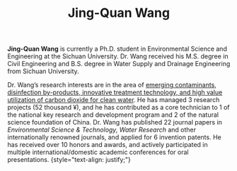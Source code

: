 ﻿---
# Display name
title: Jing-Quan Wang

# Full name (for SEO)
first_name: Jing-Quan
last_name: Wang

# Status emoji
status:
  icon: ☕️

# Is this the primary user of the site?
superuser: False

# Role/position/tagline
role: Ph.D. candidate

# Organizations/Affiliations to show in About widget
organizations:
  - name: Sichuan University
    url: https://en.scu.edu.cn/

# Short bio (displayed in user profile at end of posts)
bio: My research interests include emerging contaminants, disinfection by-products, innovative treatment technology, and high value utilization of carbon dioxide for clean water.

# Interests to show in About widget
# interests:
#   - 兴趣1
#   - 兴趣2
#   - 兴趣3

# Education to show in About widget
# education:
#   courses:
#     - course: 本科
#       institution: XX大学
#       year: 2012
    # - course: MEng in Artificial Intelligence
    #   institution: Massachusetts Institute of Technology
    #   year: 2009
    # - course: BSc in Artificial Intelligence
    #   institution: Massachusetts Institute of Technology
    #   year: 2008

# Social/Academic Networking
# For available icons, see: https://wowchemy.com/docs/getting-started/page-builder/#icons
#   For an email link, use "fas" icon pack, "envelope" icon, and a link in the
#   form "mailto:your-email@example.com" or "/#contact" for contact widget.
social:
  - icon: envelope
    icon_pack: fas
    link: '/#contact'
  - icon: twitter
    icon_pack: fab
    link: https://twitter.com/GeorgeCushen
    label: Follow me on Twitter
    display:
      header: true
  - icon: graduation-cap # Alternatively, use `google-scholar` icon from `ai` icon pack
    icon_pack: fas
    link: https://scholar.google.co.uk/citations?user=sIwtMXoAAAAJ
  - icon: github
    icon_pack: fab
    link: https://github.com/gcushen
  - icon: linkedin
    icon_pack: fab
    link: https://www.linkedin.com/
  # Link to a PDF of your resume/CV.
  # To use: copy your resume to `static/uploads/resume.pdf`, enable `ai` icons in `params.yaml`,
  # and uncomment the lines below.
  - icon: cv
    icon_pack: ai
    link: uploads/resume.pdf

# Enter email to display Gravatar (if Gravatar enabled in Config)
email: ''

# Highlight the author in author lists? (true/false)
highlight_name: true
---

**Jing-Quan Wang** is currently a Ph.D. student in Environmental Science and Engineering at the Sichuan University. Dr. Wang received his M.S. degree in Civil Engineering and B.S. degree in Water Supply and Drainage Engineering from Sichuan University.<br>

Dr. Wang’s research interests are in the area of <u>emerging contaminants, disinfection by-products, innovative treatment technology, and high value utilization of carbon dioxide for clean water</u>. He has managed 3 research projects (52 thousand ¥), and he has contributed as a core technician to 1 of the national key research and development program and 2 of the natural science foundation of China. Dr. Wang has published 22 journal papers in *Environmental Science & Technology, Water Research* and other internationally renowned journals, and applied for 6 invention patents. He has received over 10 honors and awards, and actively participated in multiple international/domestic academic conferences for oral presentations.
{style="text-align: justify;"}
